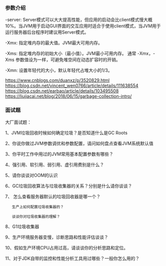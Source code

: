 ### 参数介绍

-server: Server模式可以大大提高性能，但应用的启动会比client模式慢大概10%。当JVM用于启动GUI界面的交互应用时适合于使用client模式，当JVM用于运行服务器后台程序时建议用Server模式。

-Xmx: 指定堆内存的最大值。JVM最大可用内存。

-Xms: 指定堆内存的初始大小（最小值）。JVM最小可用内存。 通常 -Xmx，-Xms 参数值设为一样，可避免堆空间在动态扩容时的开销。

-Xmn: 设置年轻代的大小，默认年轻代占堆大小的1/3。

https://www.cnblogs.com/duanxz/p/3520829.html
https://blog.csdn.net/vincent_wen0766/article/details/111638554
https://blog.csdn.net/earbao/article/details/103495508
https://liujiacai.net/blog/2018/06/15/garbage-collection-intro/

### 面试题
大厂面试题：

1、JVM垃圾回收时候如何确定垃圾？是否知道什么是GC Roots

2、你说你做过JVM参数调优和参数配置，请问如何盘点查看JVM系统默认值

3、你平时工作中用过的JVM常用基本配置参数有哪些？

4、强引用、软引用、弱引用、虚引用费别是什么？

5、请你谈谈对OOM的认识

6、GC垃圾回收算法与垃圾收集器的关系？分别是什么请你谈谈？

7、 怎么查看服务器默认的垃圾回收器是哪一个？

       生产上如何配置垃圾收集器的？

       谈谈你对垃圾收集器的理解？

8、G1垃圾收集器

9、生产环境服务器变慢，诊断思路和性能评估谈谈？

10、假如生产环境CPU占用过高，请谈谈你的分析思路和定位。

11、对于JDK自带的监控和性能分析工具用过哪些？一般你怎么用的？